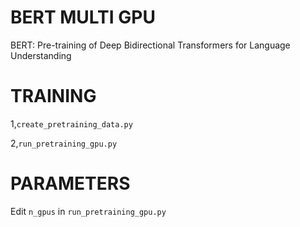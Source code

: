 # BERT MULTI GPU

BERT: Pre-training of Deep Bidirectional Transformers for Language Understanding

# TRAINING

1,`create_pretraining_data.py`

2,`run_pretraining_gpu.py`

# PARAMETERS

Edit `n_gpus` in `run_pretraining_gpu.py`
